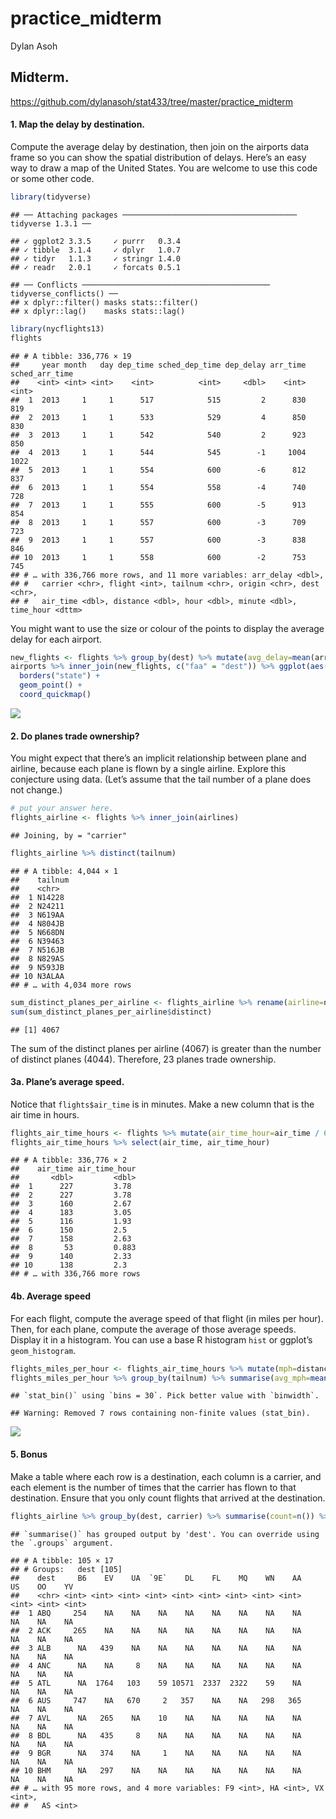 practice\_midterm
================
Dylan Asoh

## Midterm.

<https://github.com/dylanasoh/stat433/tree/master/practice_midterm>

#### 1. Map the delay by destination.

Compute the average delay by destination, then join on the airports data
frame so you can show the spatial distribution of delays. Here’s an easy
way to draw a map of the United States. You are welcome to use this code
or some other code.

``` r
library(tidyverse)
```

    ## ── Attaching packages ─────────────────────────────────────── tidyverse 1.3.1 ──

    ## ✓ ggplot2 3.3.5     ✓ purrr   0.3.4
    ## ✓ tibble  3.1.4     ✓ dplyr   1.0.7
    ## ✓ tidyr   1.1.3     ✓ stringr 1.4.0
    ## ✓ readr   2.0.1     ✓ forcats 0.5.1

    ## ── Conflicts ────────────────────────────────────────── tidyverse_conflicts() ──
    ## x dplyr::filter() masks stats::filter()
    ## x dplyr::lag()    masks stats::lag()

``` r
library(nycflights13)
flights
```

    ## # A tibble: 336,776 × 19
    ##     year month   day dep_time sched_dep_time dep_delay arr_time sched_arr_time
    ##    <int> <int> <int>    <int>          <int>     <dbl>    <int>          <int>
    ##  1  2013     1     1      517            515         2      830            819
    ##  2  2013     1     1      533            529         4      850            830
    ##  3  2013     1     1      542            540         2      923            850
    ##  4  2013     1     1      544            545        -1     1004           1022
    ##  5  2013     1     1      554            600        -6      812            837
    ##  6  2013     1     1      554            558        -4      740            728
    ##  7  2013     1     1      555            600        -5      913            854
    ##  8  2013     1     1      557            600        -3      709            723
    ##  9  2013     1     1      557            600        -3      838            846
    ## 10  2013     1     1      558            600        -2      753            745
    ## # … with 336,766 more rows, and 11 more variables: arr_delay <dbl>,
    ## #   carrier <chr>, flight <int>, tailnum <chr>, origin <chr>, dest <chr>,
    ## #   air_time <dbl>, distance <dbl>, hour <dbl>, minute <dbl>, time_hour <dttm>

You might want to use the size or colour of the points to display the
average delay for each airport.

``` r
new_flights <- flights %>% group_by(dest) %>% mutate(avg_delay=mean(arr_delay, na.rm=TRUE))
airports %>% inner_join(new_flights, c("faa" = "dest")) %>% ggplot(aes(lon, lat, color=avg_delay)) +
  borders("state") +
  geom_point() +
  coord_quickmap()
```

![](practice_midterm_files/figure-gfm/unnamed-chunk-2-1.png)<!-- -->

#### 2. Do planes trade ownership?

You might expect that there’s an implicit relationship between plane and
airline, because each plane is flown by a single airline. Explore this
conjecture using data. (Let’s assume that the tail number of a plane
does not change.)

``` r
# put your answer here. 
flights_airline <- flights %>% inner_join(airlines)
```

    ## Joining, by = "carrier"

``` r
flights_airline %>% distinct(tailnum)
```

    ## # A tibble: 4,044 × 1
    ##    tailnum
    ##    <chr>  
    ##  1 N14228 
    ##  2 N24211 
    ##  3 N619AA 
    ##  4 N804JB 
    ##  5 N668DN 
    ##  6 N39463 
    ##  7 N516JB 
    ##  8 N829AS 
    ##  9 N593JB 
    ## 10 N3ALAA 
    ## # … with 4,034 more rows

``` r
sum_distinct_planes_per_airline <- flights_airline %>% rename(airline=name) %>% group_by(airline) %>% summarise(distinct=n_distinct(tailnum))  
sum(sum_distinct_planes_per_airline$distinct)
```

    ## [1] 4067

The sum of the distinct planes per airline (4067) is greater than the
number of distinct planes (4044). Therefore, 23 planes trade ownership.

#### 3a. Plane’s average speed.

Notice that `flights$air_time` is in minutes. Make a new column that is
the air time in hours.

``` r
flights_air_time_hours <- flights %>% mutate(air_time_hour=air_time / 60)
flights_air_time_hours %>% select(air_time, air_time_hour)
```

    ## # A tibble: 336,776 × 2
    ##    air_time air_time_hour
    ##       <dbl>         <dbl>
    ##  1      227         3.78 
    ##  2      227         3.78 
    ##  3      160         2.67 
    ##  4      183         3.05 
    ##  5      116         1.93 
    ##  6      150         2.5  
    ##  7      158         2.63 
    ##  8       53         0.883
    ##  9      140         2.33 
    ## 10      138         2.3  
    ## # … with 336,766 more rows

#### 4b. Average speed

For each flight, compute the average speed of that flight (in miles per
hour). Then, for each plane, compute the average of those average
speeds. Display it in a histogram. You can use a base R histogram `hist`
or ggplot’s `geom_histogram`.

``` r
flights_miles_per_hour <- flights_air_time_hours %>% mutate(mph=distance/air_time_hour)
flights_miles_per_hour %>% group_by(tailnum) %>% summarise(avg_mph=mean(mph, na.rm=TRUE)) %>% ggplot(aes(x=avg_mph))  + geom_histogram()
```

    ## `stat_bin()` using `bins = 30`. Pick better value with `binwidth`.

    ## Warning: Removed 7 rows containing non-finite values (stat_bin).

![](practice_midterm_files/figure-gfm/unnamed-chunk-5-1.png)<!-- -->

#### 5. Bonus

Make a table where each row is a destination, each column is a carrier,
and each element is the number of times that the carrier has flown to
that destination. Ensure that you only count flights that arrived at the
destination.

``` r
flights_airline %>% group_by(dest, carrier) %>% summarise(count=n()) %>% pivot_wider(names_from =carrier, values_from=count)
```

    ## `summarise()` has grouped output by 'dest'. You can override using the `.groups` argument.

    ## # A tibble: 105 × 17
    ## # Groups:   dest [105]
    ##    dest     B6    EV    UA  `9E`    DL    FL    MQ    WN    AA    US    OO    YV
    ##    <chr> <int> <int> <int> <int> <int> <int> <int> <int> <int> <int> <int> <int>
    ##  1 ABQ     254    NA    NA    NA    NA    NA    NA    NA    NA    NA    NA    NA
    ##  2 ACK     265    NA    NA    NA    NA    NA    NA    NA    NA    NA    NA    NA
    ##  3 ALB      NA   439    NA    NA    NA    NA    NA    NA    NA    NA    NA    NA
    ##  4 ANC      NA    NA     8    NA    NA    NA    NA    NA    NA    NA    NA    NA
    ##  5 ATL      NA  1764   103    59 10571  2337  2322    59    NA    NA    NA    NA
    ##  6 AUS     747    NA   670     2   357    NA    NA   298   365    NA    NA    NA
    ##  7 AVL      NA   265    NA    10    NA    NA    NA    NA    NA    NA    NA    NA
    ##  8 BDL      NA   435     8    NA    NA    NA    NA    NA    NA    NA    NA    NA
    ##  9 BGR      NA   374    NA     1    NA    NA    NA    NA    NA    NA    NA    NA
    ## 10 BHM      NA   297    NA    NA    NA    NA    NA    NA    NA    NA    NA    NA
    ## # … with 95 more rows, and 4 more variables: F9 <int>, HA <int>, VX <int>,
    ## #   AS <int>
